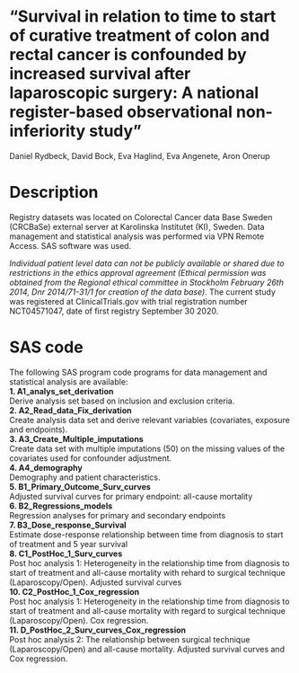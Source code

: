 
<!-- README.md is generated from README.Rmd. Please edit that file -->

# “Survival in relation to time to start of curative treatment of colon and rectal cancer is confounded by increased survival after laparoscopic surgery: A national register-based observational non-inferiority study”

Daniel Rydbeck, David Bock, Eva Haglind, Eva Angenete, Aron Onerup

# Description

Registry datasets was located on Colorectal Cancer data Base Sweden
(CRCBaSe) external server at Karolinska Institutet (KI), Sweden. Data
management and statistical analysis was performed via VPN Remote Access.
SAS software was used.

*Individual patient level data can not be publicly available or shared
due to restrictions in the ethics approval agreement (Ethical permission
was obtained from the Regional ethical committee in Stockholm February
26th 2014, Dnr 2014/71-31/1 for creation of the data base)*. The current
study was registered at ClinicalTrials.gov with trial registration
number NCT04571047, date of first registry September 30 2020.

# SAS code

The following SAS program code programs for data management and
statistical analysis are available:  
**1. A1\_analys\_set\_derivation**  
Derive analysis set based on inclusion and exclusion criteria.  
**2. A2\_Read\_data\_Fix\_derivation**  
Create analysis data set and derive relevant variables (covariates,
exposure and endpoints).  
**3. A3\_Create\_Multiple\_imputations**  
Create data set with multiple imputations (50) on the missing values of
the covariates used for confounder adjustment.  
**4. A4\_demography**  
Demography and patient characteristics.  
**5. B1\_Primary\_Outcome\_Surv\_curves**  
Adjusted survival curves for primary endpoint: all-cause mortality  
**6. B2\_Regressions\_models**  
Regression analyses for primary and secondary endpoints  
**7. B3\_Dose\_response\_Survival**  
Estimate dose-response relationship between time from diagnosis to start
of treatment and 5 year survival  
**8. C1\_PostHoc\_1\_Surv\_curves**  
Post hoc analysis 1: Heterogeneity in the relationship time from
diagnosis to start of treatment and all-cause mortality with rehard to
surgical technique (Laparoscopy/Open). Adjusted survival curves  
**10. C2\_PostHoc\_1\_Cox\_regression**  
Post hoc analysis 1: Heterogeneity in the relationship time from
diagnosis to start of treatment and all-cause mortality with regard to
surgical technique (Laparoscopy/Open). Cox regression.  
**11. D\_PostHoc\_2\_Surv\_curves\_Cox\_regression**  
Post hoc analysis 2: The relationship between surgical technique
(Laparoscopy/Open) and all-cause mortality. Adjusted survival curves and
Cox regression.
